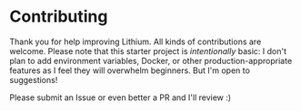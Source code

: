 # Contributing

Thank you for help improving Lithium. All kinds of contributions are welcome. Please note that this starter project is *intentionally* basic: I don't plan to add environment variables, Docker, or other production-appropriate features as I feel they will overwhelm beginners. But I'm open to suggestions!

Please submit an Issue or even better a PR and I'll review :)
